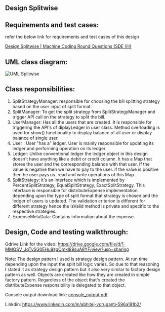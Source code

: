 ## Design Splitwise

## Requirements and test cases:

refer the below link for requirements and test cases of this design

[Design Splitwise | Machine Coding Round Questions (SDE I/II)](https://workat.tech/machine-coding/practice/splitwise-problem-0kp2yneec2q2)

## UML class diagram:
![UML Splitwise](https://github.com/Abhitej-v/Real-World-Object-Oriented-Projects/assets/111651833/42769444-14bb-4e84-bfbc-0ffb41b907dc)


## Class responsibilities:

1. SplitStrategyManager: responsible for choosing the bill splitting strategy based on the user input of split format.
2. SplitManager: To get the split strategy from  SplitStrategyManager and trigger API call on the strategy to split the bill.
3. UserManager: Has all the users that are created. It is responsible for triggering the API's of diplayLedger in user class. Method overloading is used for show() functionality to display balance of all user or display balance of single user.
4. User : User "has a" ledger. User is mainly responsible for updating its ledger and performing operation on its ledger.
5. Ledger: Unlike conventional ledger the ledger object in this design doesn't have anything like a debit or credit column. It has a Map that stores the user and the corresponding balance with that user. If the value is negative then we have to pay to the user. if the value is positive then he user pays us. read and write operations of this Map.
6. SplitStrategy: it's an interface which is implemented by PercentSplitStrategy, EqualSplitStrategy, ExactSplitStrategy. This interface is responsible for distributeExpense implementation. depending upon the type of split format that strategy is chosen and the ledger of users is updated. The validation criterion is different for different strategy hence the isValid method is private and specific to the respective strategies.
7. ExpenseMetaData: Contains information about the expense.


## Design, Code and testing walkthrough:

Gdrive Link for the video: https://drive.google.com/file/d/1-MMQSV_JqTySG0EHu9zgOmkl89suA8YF/view?usp=sharing

Note: The design pattern I used is strategy design pattern. At run time depending upon the input the split bill logic varies. So due to that reasoning I stated it as strategy design pattern but it also very similar to factory design pattern as well. Objects are created like how they are created in simple factory pattern. Regardless of the object that's created the distributeExpense responsibility is delegated to that object.

Console output download link: [console_output.pdf](https://github.com/Abhitej-v/Real-World-Object-Oriented-Projects/files/11646125/console_output.pdf)

Linkdin: https://www.linkedin.com/in/abhitej-voruganti-596a181b2/




